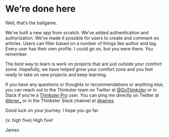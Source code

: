 # We’re done here

Well, that’s the ballgame. 

We’ve built a new app from scratch. We’ve added authentication and authorization. We’ve made it possible for users to create and comment on articles. Users can filter based on a number of things like author and tag. Every user has their own profile. I could go on, but you were there. You remember.

The best way to learn is work on projects that are just outside your comfort zome. Hopefully, we have helped grow your comfort zone and you feel ready to take on new projects and keep learning.

If you have any questions or thoughts or recommendations or anything else, you can reach out to the Thinkster team on Twitter at [@GoThinkster](#) or in Slack if you’re a [Thinkster Pro](#) user. You can ping me directly on Twitter at [@brwr_](#) or in the Thinkster Slack channel at [@james](#).

Good luck on your journey. I hope you go far.

{x: high five}
High five!

James